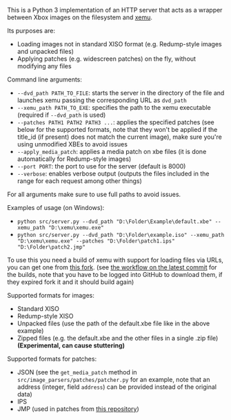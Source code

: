 This is a Python 3 implementation of an HTTP server that acts as a wrapper between Xbox images on the filesystem and [xemu](https://github.com/xemu-project/xemu).

Its purposes are:
- Loading images not in standard XISO format (e.g. Redump-style images and unpacked files)
- Applying patches (e.g. widescreen patches) on the fly, without modifying any files

Command line arguments:
- `--dvd_path PATH_TO_FILE`: starts the server in the directory of the file and launches xemu passing the corresponding URL as `dvd_path`
- `--xemu_path PATH_TO_EXE`: specifies the path to the xemu executable (required if `--dvd_path` is used)
- `--patches PATH1 PATH2 PATH3 ...`: applies the specified patches (see below for the supported formats, note that they won't be applied if the title_id (if present) does not match the current image), make sure you're using unmodified XBEs to avoid issues
- `--apply_media_patch`: applies a media patch on xbe files (it is done automatically for Redump-style images)
- `--port PORT`: the port to use for the server (default is 8000)
- `--verbose`: enables verbose output (outputs the files included in the range for each request among other things)

For all arguments make sure to use full paths to avoid issues.

Examples of usage (on Windows):
- `python src/server.py --dvd_path "D:\Folder\Example\default.xbe" --xemu_path "D:\xemu\xemu.exe"`
- `python src/server.py --dvd_path "D:\Folder\example.iso" --xemu_path "D:\xemu\xemu.exe" --patches "D:\Folder\patch1.ips" "D:\Folder\patch2.jmp"`

To use this you need a build of xemu with support for loading files via URLs, you can get one from [this fork](https://github.com/wilkovatch/xemu/tree/fix/aio-win32). (see [the workflow on the latest commit](https://github.com/wilkovatch/xemu/actions/runs/14146282702) for the builds, note that you have to be logged into GitHub to download them, if they expired fork it and it should build again)

Supported formats for images:
- Standard XISO
- Redump-style XISO
- Unpacked files (use the path of the default.xbe file like in the above example)
- Zipped files (e.g. the default.xbe and the other files in a single .zip file) **(Experimental, can cause stuttering)**

Supported formats for patches:
- JSON (see the `get_media_patch` method in `src/image_parsers/patches/patcher.py` for an example, note that an address (integer, field `address`) can be provided instead of the original data)
- IPS
- JMP (used in patches from [this repository](https://github.com/JayYardley/Xbox-Magic-Patches-by-Jay))
